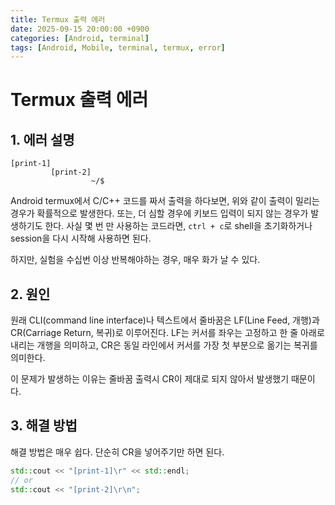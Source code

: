 ```yaml
---
title: Termux 출력 에러
date: 2025-09-15 20:00:00 +0900
categories: [Android, terminal]
tags: [Android, Mobile, terminal, termux, error]
---
```


# Termux 출력 에러

## 1. 에러 설명

```shell
[print-1]
         [print-2]
                  ~/$
```

Android termux에서 C/C++ 코드를 짜서 출력을 하다보면, 위와 같이 출력이 밀리는 경우가 확률적으로 발생한다.
또는, 더 심할 경우에 키보드 입력이 되지 않는 경우가 발생하기도 한다.
사실 몇 번 만 사용하는 코드라면, `ctrl + c`로 shell을 초기화하거나 session을 다시 시작해 사용하면 된다.

하지만, 실험을 수십번 이상 반복해야하는 경우, 매우 화가 날 수 있다.

## 2. 원인

원래 CLI(command line interface)나 텍스트에서 줄바꿈은 LF(Line Feed, 개행)과 CR(Carriage Return, 복귀)로 이루어진다.
LF는 커서를 좌우는 고정하고 한 줄 아래로 내리는 개행을 의미하고, CR은 동일 라인에서 커서를 가장 첫 부분으로 옮기는 복귀를 의미한다.

이 문제가 발생하는 이유는 줄바꿈 출력시 CR이 제대로 되지 않아서 발생했기 때문이다.

## 3. 해결 방법

해결 방법은 매우 쉽다. 단순히 CR을 넣어주기만 하면 된다.

```cpp
std::cout << "[print-1]\r" << std::endl;
// or
std::cout << "[print-2]\r\n";
```
